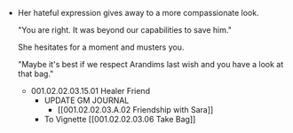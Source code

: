 - Her hateful expression gives away to a more compassionate look. 
  
  "You are right. It was beyond our capabilities to save him." 
  
  She hesitates for a moment and musters you.
  
  "Maybe it's best if we respect Arandims last wish and you have a look at that bag."
	- 001.02.02.03.15.01 Healer Friend
		- UPDATE GM JOURNAL
			- [[001.02.02.03.A.02 Friendship with Sara]]
		- To Vignette [[001.02.02.03.06 Take Bag]]